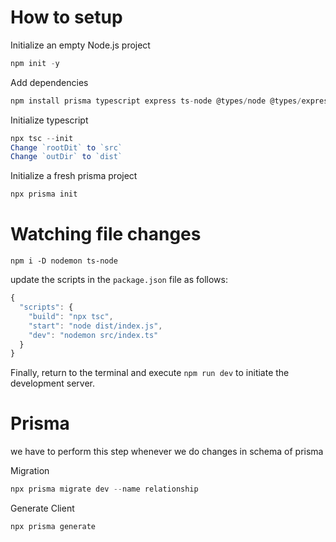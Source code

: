 # How to setup

Initialize an empty Node.js project

```js
npm init -y
```

Add dependencies

```js
npm install prisma typescript express ts-node @types/node @types/express --save-dev
```

Initialize typescript

```js
npx tsc --init
Change `rootDit` to `src`
Change `outDir` to `dist`
```

Initialize a fresh prisma project

```js
npx prisma init
```

# Watching file changes

```
npm i -D nodemon ts-node
```

update the scripts in the `package.json` file as follows:

```js
{
  "scripts": {
    "build": "npx tsc",
    "start": "node dist/index.js",
    "dev": "nodemon src/index.ts"
  }
}
```

Finally, return to the terminal and execute `npm run dev` to initiate the development server.

# Prisma

we have to perform this step whenever we do changes in schema of prisma

Migration

```js
npx prisma migrate dev --name relationship
```

Generate Client

```js
npx prisma generate
```
